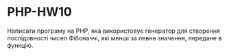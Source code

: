 # PHP-HW10

Написати програму на PHP, яка використовує генератор для створення послідовності чисел Фібоначчі, які менші за певне значення, передане в функцію.